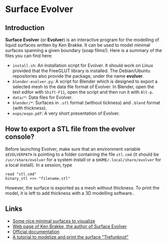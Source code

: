 # Surface Evolver

## Introduction

**Surface Evolver** (or **Evolver**) is an interactive program for the modelling of liquid surfaces written by Ken Brakke.
It can be used to model minimal surfaces spanning a given boundary (soap films!).
Here is a summary of the files you can find here:

* `install.sh`: An installation script for Evolver. It should work on Linux provided that the FreeGLUT library is installed. The Debian/Ubuntu repositories also provide the package, under the name **evolver**.
* `blender-evolver.py`: A script for Blender which is designed to export a selected mesh to the data file format of Evolver. In Blender, open the text editor with `Shift-F11`, open the script and then run it with `Alt-p`.
* `data/*`: Data files for Evolver.
* `blender/*`: Surfaces in `.stl` format (without tickness) and `.blend` format (with thickness).
* `expo/expo.pdf`: A very short presentation of Evolver.

## How to export a STL file from the evolver console?

Before launching Evolver, make sure that an environment variable `$EVOLVERPATH` is pointing to a folder containing the file `stl.cmd` (it should be `/usr/share/evolver` for a system install or a `$HOME/.local/share/evolver` for a local install).
In a session, type

```
read "stl.cmd"
binary_stl >>> "filename.stl"
```

However, the surface is exported as a mesh without thickness.
To print the model, it is left to add thickness with a 3D modelling software..

## Links

* [Some nice minimal surfaces to visualize](http://www.mas.ucy.ac.cy/~clabou01/galerie.html)
* [Web page of Ken Brakke, the author of Surface Evolver](https://facstaff.susqu.edu/brakke/)
* [Official documentation](http://facstaff.susqu.edu/brakke/evolver/html/evolver.htm)
* [A tutorial to modelize and print the surface "Trefunknot"](https://www.thingiverse.com/thing:1559227)
